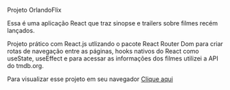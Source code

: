 Projeto OrlandoFlix

Essa é uma aplicação React que traz sinopse e trailers sobre filmes recém lançados.

Projeto prático com React.js utlizando o pacote React Router Dom para criar rotas de navegação entre as páginas, hooks nativos do React como useState, useEffect e para acessar as informações dos filmes
utilizei a API do tmdb.org.

Para visualizar esse projeto em seu navegador [Clique aqui](https://orlando-flix.vercel.app/)
